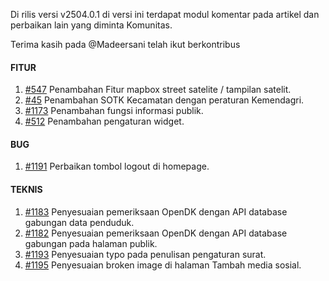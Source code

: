 Di rilis versi v2504.0.1 di versi ini terdapat modul komentar pada artikel dan perbaikan lain yang diminta Komunitas.

Terima kasih pada @Madeersani telah ikut berkontribus

#### FITUR

1. [#547](https://github.com/OpenSID/OpenDK/issues/547) Penambahan Fitur mapbox street satelite / tampilan satelit.
2. [#45](https://github.com/OpenSID/OpenDK/issues/45) Penambahan SOTK Kecamatan dengan peraturan Kemendagri.
3. [#1173](https://github.com/OpenSID/OpenDK/issues/1173) Penambahan fungsi informasi publik.
4. [#512](https://github.com/OpenSID/OpenDK/issues/512) Penambahan pengaturan widget.

#### BUG

1. [#1191](https://github.com/OpenSID/OpenDK/issues/1191) Perbaikan tombol logout di homepage.


#### TEKNIS

1. [#1183](https://github.com/OpenSID/OpenDK/issues/1183) Penyesuaian pemeriksaan OpenDK dengan API database gabungan data penduduk.
2. [#1182](https://github.com/OpenSID/OpenDK/issues/1182) Penyesuaian pemeriksaan OpenDK dengan API database gabungan pada halaman publik.
3. [#1193](https://github.com/OpenSID/OpenDK/issues/1193) Penyesuaian typo pada penulisan pengaturan surat.
4. [#1195](https://github.com/OpenSID/OpenDK/issues/1195) Penyesuaian broken image di halaman Tambah media sosial.